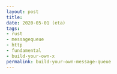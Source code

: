 ```yaml
---
layout: post
title:  
date: 2020-05-01 (eta)
tags:
- rust
- messagequeue
- http
- fundamental
- build-your-own-x
permalink: build-your-own-message-queue
---
```


